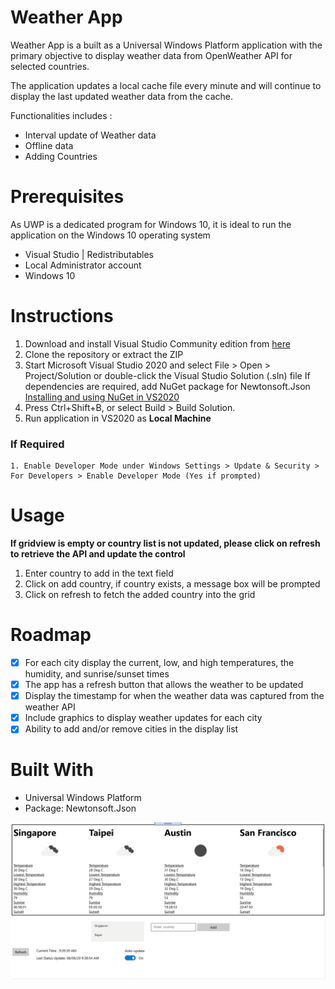 # Weather App
Weather App is a built as a Universal Windows Platform application with the primary objective to display weather data from OpenWeather API
for selected countries.

The application updates a local cache file every minute and will continue to display the last updated weather data 
from the cache.

Functionalities includes :
* Interval update of Weather data
* Offline data
* Adding Countries

# Prerequisites
As UWP is a dedicated program for Windows 10, it is ideal to run the application on the Windows 10 operating system

- Visual Studio | Redistributables
- Local Administrator account
- Windows 10

# Instructions

1. Download and install Visual Studio Community edition from [here](https://visualstudio.microsoft.com/)
1. Clone the repository or extract the ZIP
1. Start Microsoft Visual Studio 2020 and select File > Open > Project/Solution or double-click the Visual Studio Solution (.sln) file
If dependencies are required, add NuGet package for Newtonsoft.Json [Installing and using NuGet in VS2020](https://docs.microsoft.com/en-us/nuget/quickstart/install-and-use-a-package-in-visual-studio)
1. Press Ctrl+Shift+B, or select Build > Build Solution.
1. Run application in VS2020 as **Local Machine**

### If Required
```
1. Enable Developer Mode under Windows Settings > Update & Security > For Developers > Enable Developer Mode (Yes if prompted)
```

# Usage
**If gridview is empty or country list is not updated, please click on refresh to retrieve the API and update the control**
1. Enter country to add in the text field
1. Click on add country, if country exists, a message box will be prompted
1. Click on refresh to fetch the added country into the grid


# Roadmap
- [x] For each city display the current, low, and high temperatures, the humidity, and sunrise/sunset times
- [x]	The app has a refresh button that allows the weather to be updated
- [x]	Display the timestamp for when the weather data was captured from the weather API
- [x]	Include graphics to display weather updates for each city
- [x]	Ability to add and/or remove cities in the display list

# Built With
- Universal Windows Platform
- Package: Newtonsoft.Json

![](WeatherApp_Demo.gif)
